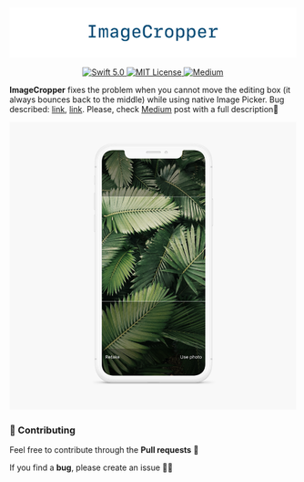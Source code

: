 <p align="center">
  <img width="769" src="https://github.com/mikhailpanfilov/ImageCropper/blob/master/ImageCropper_header.png">
</p>

<p align="center">
  <a href="https://swift.org">
        <img src="https://img.shields.io/badge/swift-5.0-orange.svg" alt="Swift 5.0">
    </a>
    <a href="LICENSE">
        <img src="https://img.shields.io/badge/license-MIT-brightgreen.svg" alt="MIT License">
    </a>
    <a href="https://medium.com/@mikhailpanfilov">
        <img src="https://img.shields.io/badge/medium-mikhailpanfilov-lightgray.svg" alt="Medium">
    </a>
</p>

**ImageCropper** fixes the problem when you cannot move the editing box (it always bounces back to the middle) while using native Image Picker. Bug described: [link](https://stackoverflow.com/questions/12630155/uiimagepicker-allowsediting-stuck-in-center/13167122#13167122), [link](https://stackoverflow.com/questions/41706549/cant-pan-image-taken-from-camera-with-uiimagepicker).
Please, check [Medium](https://medium.com/@mikhailpanfilov) post with a full description👏

<p align="center">
  <img width="769" src="https://github.com/mikhailpanfilov/ImageCropper/blob/master/ImageCropper_body.png">
</p>

### 🚀 Contributing

Feel free to contribute through the **Pull requests** 🤝

If you find a **bug**, please create an issue 🤷‍♂️

